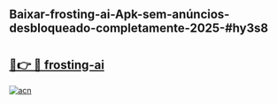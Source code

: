## Baixar-frosting-ai-Apk-sem-anúncios-desbloqueado-completamente-2025-#hy3s8

# <h2><a href="https://ainizakaria.my?title=frosting-ai&ref=22M">🔗👉 🔴 frosting-ai</a></h2>

[![acn](https://github.com/user-attachments/assets/0f9c940e-d8b0-45ae-aac7-cd30a18b3e1c)](https://ainizakaria.my?title=frosting-ai&ref=22M)


